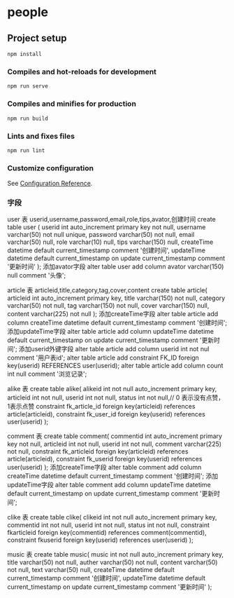 # people

## Project setup
```
npm install
```

### Compiles and hot-reloads for development
```
npm run serve
```

### Compiles and minifies for production
```
npm run build
```

### Lints and fixes files
```
npm run lint
```

### Customize configuration
See [Configuration Reference](https://cli.vuejs.org/config/).


### 字段
user 表
userid,username,password,email,role,tips,avator,创建时间
create table user (
  userid int auto_increment primary key not null,
  username varchar(50) not null unique,
  password varchar(50) not null,
  email varchar(50) null,
  role varchar(10) null,
  tips varchar(150) null,
  createTime datetime default current_timestamp comment '创建时间',
  updateTime datetime default current_timestamp on update current_timestamp comment '更新时间'
);
添加avator字段
alter table user add column avator varchar(150) null comment '头像';

article 表
articleid,title,category,tag,cover,content
create table article(
  articleid int auto_increment primary key,
  title varchar(150) not null,
  category varchar(50) not null,
  tag varchar(150) not null,
  cover varchar(150) null,
  content varchar(225) not null
);
添加createTime字段
alter table article add column createTime datetime default current_timestamp comment '创建时间';
添加updateTime字段
alter table article add column updateTime datetime default current_timestamp on update current_timestamp comment '更新时间';
添加userid外键字段
alter table article add column userid int not nul comment '用户表id';
alter table article add constraint FK_ID foreign key(userid) REFERENCES user(userid);
alter table article add column count int null comment '浏览记录';

alike 表
create table alike(
  alikeid int not null auto_increment primary key,
  articleid int not null,
  userid int not null,
  status int not null,// 0 表示没有点赞， 1表示点赞
  constraint fk_article_id foreign key(articleid) references article(articleid),
  constraint fk_user_id foreign key(userid) references user(userid)
);

comment 表
create table comment(
  commentid int auto_increment primary key not null,
  articleid int not null,
  userid int not null,
  comment varchar(225) not null,
  constraint fk_articleid foreign key(articleid) references article(articleid),
  constraint fk_userid foreign key(userid) references user(userid)
);
添加createTime字段
alter table comment add column createTime datetime default current_timestamp comment '创建时间';
添加updateTime字段
alter table comment add column updateTime datetime default current_timestamp on update current_timestamp comment '更新时间';

clike 表
create table clike(
  clikeid int not null auto_increment primary key,
  commentid int not null,
  userid int not null,
  status int not null,
  constraint fkarticleid foreign key(commentid) references comment(commentid),
  constraint fkuserid foreign key(userid) references user(userid)
);

music 表
create table music(
  music int not null auto_increment primary key,
  title varchar(50) not null,
  auther varchar(50) not null,
  content varchar(50) not null,
  text varchar(50) null,
  createTime datetime default current_timestamp comment '创建时间',
  updateTime datetime default current_timestamp on update current_timestamp comment '更新时间'
);

<!-- 聊天功能 -->
<!-- 1、点击聊天
判断是不是第一次聊天，如果是会在主表生成一条记录返回聊天主表id，并在聊天列表表分别插入两条记录，如果不是第一次聊天进入下一步
2、进入聊天对话框
获取上一次聊天聊天记录，将用户在此对话的在线状态改为在线
3、发送聊天信息
    3.1、先判断对方是否在线，不在线的话对方未读数+1
    3.2、将上一条最后一条消息状态改为否
    3.3、往聊天详情表插入聊天信息数据
4、删除聊天列表
将该用户的聊天列表删除状态改为删除 -->